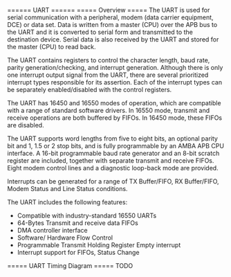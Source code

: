 ====== UART ======
===== Overview =====
The UART is used for serial communication with a peripheral, modem (data carrier equipment, DCE) or data set. Data is
written from a master (CPU) over the APB bus to the UART and it is converted to serial form and transmitted to the
destination device. Serial data is also received by the UART and stored for the master (CPU) to read back. 

The UART contains registers to control the character length, baud rate, parity generation/checking, and interrupt
generation. Although there is only one interrupt output signal from the UART, there are several prioritized interrupt
types responsible for its assertion. Each of the interrupt types can be separately enabled/disabled with the control
registers.

The UART has 16450 and 16550 modes of operation, which are compatible with a range of standard software drivers.
In 16550 mode, transmit and receive operations are both buffered by FIFOs. In 16450 mode, these FIFOs are disabled.

The UART supports word lengths from five to eight bits, an optional parity bit and 1, 1.5 or 2 stop bits, and is fully
programmable by an AMBA APB CPU interface. A 16-bit programmable baud rate generator and an 8-bit scratch
register are included, together with separate transmit and receive FIFOs. Eight modem control lines and a diagnostic
loop-back mode are provided. 

Interrupts can be generated for a range of TX Buffer/FIFO, RX Buffer/FIFO, Modem Status and Line Status conditions. 

The UART includes the following features: 

  - Compatible with industry-standard 16550 UARTs
  - 64-Bytes Transmit and receive data FIFOs
  - DMA controller interface
  - Software/ Hardware Flow Control
  - Programmable Transmit Holding Register Empty interrupt
  - Interrupt support for FIFOs, Status Change 

===== UART Timing Diagram =====
TODO



